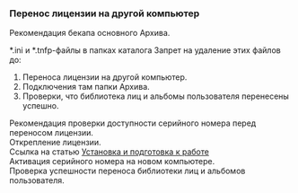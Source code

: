 ### Перенос лицензии на другой компьютер

Рекомендация бекапа основного Архива.

*.ini и *.tnfp-файлы в папках каталога
Запрет на удаление этих файлов до:
1. Переноса лицензии на другой компьютер. 
2. Подключения там папки Архива.
3. Проверки, что библиотека лиц и альбомы пользователя перенесены успешно.

Рекомендация проверки доступности серийного номера перед переносом лицензии. 
<br>Открепление лицензии.
<br>Ссылка на статью [Установка и подготовка к работе](install.md)
<br>Активация серийного номера на новом компьютере.
<br>Проверка успешности переноса библиотеки лиц и альбомов пользователя. 
